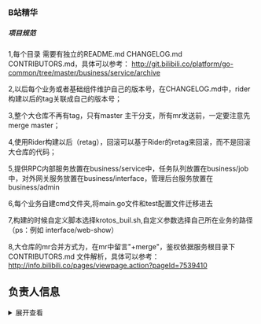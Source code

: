 ### B站精华

##### 项目规范
1,每个目录 需要有独立的README.md  CHANGELOG.md CONTRIBUTORS.md，具体可以参考：
http://git.bilibili.co/platform/go-common/tree/master/business/service/archive

2,以后每个业务或者基础组件维护自己的版本号，在CHANGELOG.md中，rider 构建以后的tag关联成自己的版本号；

3,整个大仓库不再有tag，只有master 主干分支，所有mr发送前，一定要注意先merge master；

4,使用Rider构建以后（retag），回滚可以基于Rider的retag来回滚，而不是回滚大仓库的代码；

5,提供RPC内部服务放置在business/service中，任务队列放置在business/job中，对外网关服务放置在business/interface，管理后台服务放置在business/admin

6,每个业务自建cmd文件夹,将main.go文件和test配置文件迁移进去

7,构建的时候自定义脚本选择krotos_buil.sh,自定义参数选择自己所在业务的路径 （ps：例如 interface/web-show）

8,大仓库的mr合并方式为，在mr中留言"+merge"，鉴权依据服务根目录下 CONTRIBUTORS.md 文件解析，具体可以参考：
http://info.bilibili.co/pages/viewpage.action?pageId=7539410

## 负责人信息
<details>
<summary>展开查看</summary>
<pre><code>.
├── Owner: maojian,haoguanwei
├── app
│   ├── Owner: maojian,haoguanwei,linmiao
│   ├── admin
│   │   ├── ep
│   │   │   ├── merlin
│   │   │   │   └── Owner: maojian,yuanmin,fengyifeng,xuneng
│   │   │   └── saga
│   │   │       └── Owner: tangyongqiang
│   │   ├── main
│   │   │   ├── activity
│   │   │   │   └── Owner: liweijia,zhapuyu,renwei
│   │   │   ├── answer
│   │   │   │   └── Owner: zhaogangtao
│   │   │   ├── apm
│   │   │   │   └── Owner: haoguanwei,lintanghui
│   │   │   ├── app
│   │   │   │   └── Owner: haoguanwei,peiyifei
│   │   │   ├── appstatic
│   │   │   │   └── Owner: liweijia,renwei
│   │   │   ├── bfs-apm
│   │   │   │   └── Owner: wangweizhen
│   │   │   ├── block
│   │   │   │   └── Owner: zhaogangtao
│   │   │   ├── cache
│   │   │   │   └── Owner: lintanghui
│   │   │   ├── config
│   │   │   │   └── Owner: haoguanwei,lintanghui
│   │   │   ├── coupon
│   │   │   │   └── Owner: yubaihai,zhaogangtao
│   │   │   ├── creative
│   │   │   │   └── Owner: shencen,wangzhe01
│   │   │   ├── credit
│   │   │   │   └── Owner: zhaogangtao
│   │   │   ├── dm
│   │   │   │   └── Owner: liangkai,renwei
│   │   │   ├── esports
│   │   │   │   └── Owner: liweijia,renwei
│   │   │   ├── filter
│   │   │   │   └── Owner: zhaogangtao,muyang
│   │   │   ├── growup
│   │   │   │   └── Owner: gaopeng
│   │   │   ├── laser
│   │   │   │   └── Owner: haoguanwei,shencen,wangzhe01
│   │   │   ├── manager
│   │   │   │   └── Owner: liweijia,zhapuyu,renwei
│   │   │   ├── member
│   │   │   │   └── Owner: linmiao,haoguanwei,zhoujiahui,zhoujixiang,chenjianrong
│   │   │   ├── point
│   │   │   │   └── Owner: yubaihai,zhaogangtao
│   │   │   ├── push
│   │   │   │   └── Owner: liweijia,zhapuyu,renwei
│   │   │   ├── relation
│   │   │   │   └── Owner: linmiao,zhoujiahui
│   │   │   ├── reply
│   │   │   │   └── Owner: chenzhihui,lujinhui
│   │   │   ├── search
│   │   │   │   └── Owner: liweijia,zhapuyu,renwei,guanhuaxin
│   │   │   ├── sms
│   │   │   │   └── Owner: renwei,zhapuyu
│   │   │   ├── spy
│   │   │   │   └── Owner: zhaogangtao
│   │   │   ├── tag
│   │   │   │   └── Owner: renwei,renyashun
│   │   │   ├── tv
│   │   │   │   └── Owner: liweijia,renwei
│   │   │   ├── up
│   │   │   │   └── Owner: shencen,wangzhe01
│   │   │   ├── upload
│   │   │   │   └── Owner: haoguanwei,zhapuyu
│   │   │   ├── usersuit
│   │   │   │   └── Owner: zhaogangtao
│   │   │   ├── videoup
│   │   │   │   └── Owner: shencen,wangzhe01
│   │   │   ├── videoup-task
│   │   │   │   └── Owner: shencen,wangzhe01
│   │   │   ├── vip
│   │   │   │   └── Owner: zhaogangtao
│   │   │   └── workflow
│   │   │       └── Owner: haoguanwei,zhapuyu,zhuangzhewei,zhoushuguang
│   │   └── openplatform
│   │       └── sug
│   │           └── Owner: changxuanran,xucheng
│   ├── common
│   │   └── openplatform
│   │       └── Owner: liuzhan,huangshancheng
│   ├── interface
│   │   ├── live
│   │   │   ├── Owner: liuzhen
│   │   │   └── push-live
│   │   │       └── Owner: kuangxibin
│   │   └── main
│   │       ├── account
│   │       │   └── Owner: wanghuan01,zhoujiahui,zhaogangtao,chenjianrong,zhoujixiang
│   │       ├── activity
│   │       │   └── Owner: liweijia
│   │       ├── answer
│   │       │   └── Owner: zhaogangtao
│   │       ├── app-channel
│   │       │   └── Owner: peiyifei
│   │       ├── app-feed
│   │       │   └── Owner: peiyifei
│   │       ├── app-interface
│   │       │   └── Owner: peiyifei
│   │       ├── app-player
│   │       │   └── Owner: peiyifei
│   │       ├── app-resource
│   │       │   └── Owner: peiyifei
│   │       ├── app-show
│   │       │   └── Owner: peiyifei
│   │       ├── app-tag
│   │       │   └── Owner: peiyifei
│   │       ├── app-view
│   │       │   └── Owner: peiyifei
│   │       ├── app-wall
│   │       │   └── Owner: peiyifei
│   │       ├── article
│   │       │   └── Owner: changxuanran,lijiadong,qiuliang
│   │       ├── broadcast
│   │       │   └── Owner: chenzhihui,caoguoliang,guhao
│   │       ├── captcha
│   │       │   └── Owner: chenzhihui
│   │       ├── creative
│   │       │   └── Owner: shencen,wangzhe01
│   │       ├── credit
│   │       │   └── Owner: zhaogangtao
│   │       ├── dm
│   │       │   └── Owner: liangkai,renwei
│   │       ├── dm2
│   │       │   └── Owner: liangkai,renwei
│   │       ├── esports
│   │       │   └── Owner: liweijia,zhapuyu
│   │       ├── favorite
│   │       │   └── Owner: chenzhihui,lujinhui
│   │       ├── feedback
│   │       │   └── Owner: peiyifei
│   │       ├── growup
│   │       │   └── Owner: gaopeng
│   │       ├── history
│   │       │   └── Owner: renwei,wangxu01
│   │       ├── kvo
│   │       │   └── Owner: liweijia,zhapuyu
│   │       ├── laser
│   │       │   └── Owner: haoguanwei,shencen
│   │       ├── player
│   │       │   └── Owner: liweijia,zhapuyu
│   │       ├── playlist
│   │       │   └── Owner: liweijia
│   │       ├── push
│   │       │   └── Owner: renwei,zhapuyu
│   │       ├── push-archive
│   │       │   └── Owner: zhapuyu,shencen,renwei,liweijia,wangzhe01
│   │       ├── reply
│   │       │   └── Owner: lujinhui,chenzhihui,caoguoliang
│   │       ├── report-click
│   │       │   └── Owner: zhangshengchao,chenzhihui,renyashun
│   │       ├── shorturl
│   │       │   └── Owner: peiyifei,zhapuyu
│   │       ├── space
│   │       │   └── Owner: liweijia,zhapuyu
│   │       ├── spread
│   │       │   └── Owner: zhapuyu,renwei
│   │       ├── tag
│   │       │   └── Owner: renwei,renyashun
│   │       ├── tv
│   │       │   └── Owner: renwei,liweijia
│   │       ├── upload
│   │       │   └── Owner: peiyifei,zhapuyu
│   │       ├── videoup
│   │       │   └── Owner: shencen,wangzhe01
│   │       ├── web
│   │       │   └── Owner: liweijia,zhapuyu
│   │       ├── web-feed
│   │       │   └── Owner: zhapuyu,liweijia,renwei
│   │       ├── web-goblin
│   │       │   └── Owner: liweijia,renwei
│   │       └── web-show
│   │           └── Owner: liweijia
│   ├── job
│   │   ├── live
│   │   │   ├── Owner: liuzhen
│   │   │   └── wallet
│   │   │       └── Owner: lixiang,zhouzhichao
│   │   ├── main
│   │   │   ├── account-notify
│   │   │   │   └── Owner: wanghuan01
│   │   │   ├── account-summary
│   │   │   │   └── Owner: zhoujiahui
│   │   │   ├── activity
│   │   │   │   └── Owner: liweijia
│   │   │   ├── answer
│   │   │   │   └── Owner: zhaogangtao
│   │   │   ├── app
│   │   │   │   └── Owner: peiyifei
│   │   │   ├── app-wall
│   │   │   │   └── Owner: peiyifei,renwei,haoguanwei
│   │   │   ├── archive
│   │   │   │   └── Owner: peiyifei
│   │   │   ├── archive-kisjd
│   │   │   │   └── Owner: peiyifei
│   │   │   ├── article
│   │   │   │   └── Owner: qiuliang,changxuanran,lijiadong
│   │   │   ├── block
│   │   │   │   └── Owner: zhaogangtao
│   │   │   ├── broadcast
│   │   │   │   └── Owner: chenzhihui,caoguoliang,guhao
│   │   │   ├── click
│   │   │   │   └── Owner: peiyifei
│   │   │   ├── coin
│   │   │   │   └── Owner: lintanghui,linmiao,zhapuyu
│   │   │   ├── coupon
│   │   │   │   └── Owner: zhaogangtao,yubaihai
│   │   │   ├── creative
│   │   │   │   └── Owner: shencen,wangzhe01
│   │   │   ├── credit
│   │   │   │   └── Owner: zhaogangtao
│   │   │   ├── credit-timer
│   │   │   │   └── Owner: zhaogangtao
│   │   │   ├── dm
│   │   │   │   └── Owner: liangkai,renwei
│   │   │   ├── dm2
│   │   │   │   └── Owner: liangkai,renwei
│   │   │   ├── favorite
│   │   │   │   └── Owner: lujinhui,chenzhihui
│   │   │   ├── feed
│   │   │   │   └── Owner: liweijia,zhapuyu,renwei
│   │   │   ├── figure
│   │   │   │   └── Owner: zhaogangtao
│   │   │   ├── figure-timer
│   │   │   │   └── Owner: zhaogangtao
│   │   │   ├── growup
│   │   │   │   └── Owner: gaopeng
│   │   │   ├── history
│   │   │   │   └── Owner: renwei,wangxu01
│   │   │   ├── identify
│   │   │   │   └── Owner: linmiao,wanghuan01
│   │   │   ├── member
│   │   │   │   └── Owner: chenjianrong,zhoujiahui,linmiao,zhoujixiang
│   │   │   ├── passport
│   │   │   │   └── Owner: wanghuan01
│   │   │   ├── passport-auth
│   │   │   │   └── Owner: wanghuan01
│   │   │   ├── passport-encrypt
│   │   │   │   └── Owner: linmiao
│   │   │   ├── passport-game-cloud
│   │   │   │   └── Owner: wanghuan01
│   │   │   ├── passport-game-data
│   │   │   │   └── Owner: wanghuan01
│   │   │   ├── passport-game-local
│   │   │   │   └── Owner: wanghuan01
│   │   │   ├── playlist
│   │   │   │   └── Owner: liweijia
│   │   │   ├── point
│   │   │   │   └── Owner: yubaihai,zhaogangtao
│   │   │   ├── push
│   │   │   │   └── Owner: liweijia,zhapuyu,renwei
│   │   │   ├── relation
│   │   │   │   └── Owner: linmiao,zhoujiahui
│   │   │   ├── reply
│   │   │   │   └── Owner: chenzhihui,lujinhui,caoguoliang
│   │   │   ├── search
│   │   │   │   └── Owner: liweijia,zhapuyu,renwei,guanhuaxin
│   │   │   ├── sms
│   │   │   │   └── Owner: renwei,zhapuyu
│   │   │   ├── spy
│   │   │   │   └── Owner: zhaogangtao
│   │   │   ├── stat
│   │   │   │   └── Owner: peiyifei
│   │   │   ├── tag
│   │   │   │   └── Owner: renwei,renyashun
│   │   │   ├── tv
│   │   │   │   └── Owner: renwei,liweijia
│   │   │   ├── upload
│   │   │   │   └── Owner: zhapuyu,renwei,zhuangzhewei
│   │   │   ├── usersuit
│   │   │   │   └── Owner: zhaogangtao
│   │   │   ├── videoup
│   │   │   │   └── Owner: shencen,wangzhe01
│   │   │   ├── videoup-report
│   │   │   │   └── Owner: shencen,wangzhe01
│   │   │   ├── vip
│   │   │   │   └── Owner: zhaogangtao
│   │   │   ├── web-goblin
│   │   │   │   └── Owner: liweijia,renwei
│   │   │   └── workflow
│   │   │       └── Owner: haoguanwei,zhapuyu
│   │   └── openplatform
│   │       └── open-market
│   │           └── Owner: changxuanran,liuyan02,qiuliang
│   ├── service
│   │   ├── ep
│   │   │   └── saga-agent
│   │   │       └── Owner: muyang,tangyongqiang,fangrongchang
│   │   ├── live
│   │   │   ├── Owner: liuzhen
│   │   │   ├── userexp
│   │   │   │   └── Owner: kuangxibing
│   │   │   └── wallet
│   │   │       └── Owner: lixiang,zhouzhichao
│   │   ├── main
│   │   │   ├── account
│   │   │   │   └── Owner: wanghuan01,zhoujiahui
│   │   │   ├── antispam
│   │   │   │   └── Owner: chenzhihui,lujinhui
│   │   │   ├── archive
│   │   │   │   └── Owner: haoguanwei,peiyifei
│   │   │   ├── assist
│   │   │   │   └── Owner: shencen,wangzhe01
│   │   │   ├── block
│   │   │   │   └── Owner: zhaogangtao
│   │   │   ├── bns
│   │   │   │   └── Owner: haoguawnei weicheng
│   │   │   ├── broadcast
│   │   │   │   └── Owner: chenzhihui,caoguoliang,guhao
│   │   │   ├── canal
│   │   │   │   └── Owner: haoguanwei
│   │   │   ├── coin
│   │   │   │   └── Owner: lintanghui,linmiao,zhapuyu
│   │   │   ├── config
│   │   │   │   └── Owner: maojian
│   │   │   ├── coupon
│   │   │   │   └── Owner: zhaogangtao,yubaihai
│   │   │   ├── dapper
│   │   │   │   └── Owner: maojian,haoguanwei
│   │   │   ├── databus
│   │   │   │   └── Owner: haoguanwei
│   │   │   ├── discovery
│   │   │   │   └── Owner: haoguanwei,lintanghui
│   │   │   ├── dynamic
│   │   │   │   └── Owner: liweijia,zhapuyu
│   │   │   ├── favorite
│   │   │   │   └── Owner: chenzhihui,lujinhui
│   │   │   ├── feed
│   │   │   │   └── Owner: renwei,zhapuyu
│   │   │   ├── figure
│   │   │   │   └── Owner: zhaogangtao
│   │   │   ├── filter
│   │   │   │   └── Owner: zhaogangtao,muyang
│   │   │   ├── identify
│   │   │   │   └── Owner: wanghuan01
│   │   │   ├── identify-game
│   │   │   │   └── Owner: wanghuan01
│   │   │   ├── location
│   │   │   │   └── Owner: peiyifei,haoguanwei
│   │   │   ├── member
│   │   │   │   └── Owner: zhaogangtao,wanghuan01,zhoujiahui,chenjianrong,zhoujixiang
│   │   │   ├── msm
│   │   │   │   └── Owner: maojian
│   │   │   ├── notify
│   │   │   │   └── Owner: haoguanwei,lintanghui
│   │   │   ├── passport
│   │   │   │   └── Owner: wanghuan01
│   │   │   ├── passport-auth
│   │   │   │   └── Owner: wanghuan01
│   │   │   ├── passport-game
│   │   │   │   └── Owner: wanghuan01
│   │   │   ├── point
│   │   │   │   └── Owner: yubaihai,zhaogangtao
│   │   │   ├── push
│   │   │   │   └── Owner: renwei,zhapuyu
│   │   │   ├── push-strategy
│   │   │   │   └── Owner: renwei,zhapuyu
│   │   │   ├── relation
│   │   │   │   └── Owner: linmiao,zhoujiahui
│   │   │   ├── resource
│   │   │   │   └── Owner: haoguanwei,peiyifei
│   │   │   ├── search
│   │   │   │   └── Owner: liweijia,zhapuyu,renwei,guanhuaxin
│   │   │   ├── secure
│   │   │   │   └── Owner: zhaogangtao,lintanghui
│   │   │   ├── seq-server
│   │   │   │   └── Owner: peiyifei
│   │   │   ├── share
│   │   │   │   └── Owner: peiyifei,haoguanwei
│   │   │   ├── sms
│   │   │   │   └── Owner: renwei,zhapuyu
│   │   │   ├── spy
│   │   │   │   └── Owner: zhaogangtao
│   │   │   ├── tag
│   │   │   │   └── Owner: renwei,renyashun
│   │   │   ├── thumbup
│   │   │   │   └── Owner: liweijia,zhapuyu,renwei
│   │   │   ├── up
│   │   │   │   └── Owner: shencen,wangzhe01
│   │   │   ├── upcredit
│   │   │   │   └── Owner: shencen,wangzhe01
│   │   │   ├── usersuit
│   │   │   │   └── Owner: zhaogangtao
│   │   │   ├── videoup
│   │   │   │   └── Owner: shencen,wangzhe01
│   │   │   ├── vip
│   │   │   │   └── Owner: lintanghui,zhaogangtao
│   │   │   └── workflow
│   │   │       └── Owner: haoguanwei,zhapuyu,zhoushuguang
│   │   └── openplatform
│   │       ├── abtest
│   │       │   └── Owner: lijiadong,qiuliang
│   │       ├── anti-fraud
│   │       │   └── Owner: wanglitao,wangminda,jiayanxiang
│   │       ├── ticket-item
│   │       │   └── Owner: yangyucheng
│   │       └── ticket-sales
│   │           └── Owner: liuzhan,yangyucheng
│   └── tool
│       ├── cache
│       │   └── Owner: zhapuyu
│       ├── ci
│       │   └── Owner: tangyongqiang
│       ├── creater
│       │   └── Owner: chenjianrong
│       ├── gdoc
│       │   └── Owner: lintanghui
│       ├── saga
│       │   └── Owner: muyang,tangyongqiang
│       └── warden
│           └── Owner: weicheng
└── library
    ├── cache
    │   ├── memcache
    │   │   └── Owner: maojian
    │   └── redis
    │       └── Owner: maojian
    ├── container
    │   └── pool
    │       └── Owner: zhapuyu
    ├── database
    │   ├── elastic
    │   │   └── Owner: haoguanwei,renwei,zhapuyu
    │   └── sql
    │       └── Owner: 
    ├── ecode
    │   ├── Owner: all
    │   └── tip
    │       └── Owner: all
    ├── exp
    │   └── feature
    │       └── Owner: zhoujiahui
    ├── log
    │   └── Owner: maojian
    ├── naming
    │   └── discovery
    │       └── Owner: lintanghui,caoguoliang
    ├── net
    │   ├── http
    │   │   ├── Owner: maojian
    │   │   └── blademaster
    │   │       ├── Owner: 
    │   │       ├── middleware
    │   │       │   ├── Owner: 
    │   │       │   ├── antispam
    │   │       │   │   └── Owner: 
    │   │       │   ├── auth
    │   │       │   │   └── Owner: maojian,zhoujiahui
    │   │       │   ├── cache
    │   │       │   │   └── Owner: 
    │   │       │   ├── identify
    │   │       │   │   └── Owner: 
    │   │       │   ├── limit
    │   │       │   │   └── aqm
    │   │       │   │       └── Owner: 
    │   │       │   ├── proxy
    │   │       │   │   └── Owner: 
    │   │       │   ├── rate
    │   │       │   │   └── Owner: 
    │   │       │   ├── supervisor
    │   │       │   │   └── Owner: 
    │   │       │   ├── tag
    │   │       │   │   └── Owner: maojian
    │   │       │   └── verify
    │   │       │       └── Owner: maojian,zhoujiahui
    │   │       └── render
    │   │           └── Owner: 
    │   ├── metadata
    │   │   └── Owner: 
    │   ├── netutil
    │   │   └── breaker
    │   │       └── Owner: 
    │   ├── rpc
    │   │   └── warden
    │   │       ├── Owner: maojian,caoguoliang
    │   │       ├── balancer
    │   │       │   └── wrr
    │   │       │       └── Owner: caoguoliang
    │   │       └── resolver
    │   │           └── Owner: caoguoliang
    │   └── trace
    │       └── Owner: maojian
    ├── rate
    │   └── limit
    │       └── bench
    │           └── stress
    │               └── Owner: lintanghui
    ├── stat
    │   └── sys
    │       └── cpu
    │           └── Owner: caoguoliang
    └── sync
        └── errgroup
            └── Owner: 
</code></pre>
</details>
